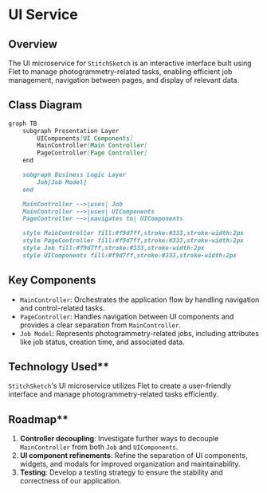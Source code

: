 # UI Service

## Overview

The UI microservice for `StitchSketch` is an interactive interface built using Flet to manage photogrammetry-related tasks, enabling efficient job management, navigation between pages, and display of relevant data.

## Class Diagram

```markdown
graph TB
    subgraph Presentation Layer
        UIComponents[UI Components]
        MainController[Main Controller]
        PageController[Page Controller]
    end

    subgraph Business Logic Layer
        Job[Job Model]
    end

    MainController -->|uses| Job
    MainController -->|uses| UIComponents
    PageController -->|navigates to| UIComponents

    style MainController fill:#f9d7ff,stroke:#333,stroke-width:2px
    style PageController fill:#f9d7ff,stroke:#333,stroke-width:2px
    style Job fill:#f9d7ff,stroke:#333,stroke-width:2px
    style UIComponents fill:#f9d7ff,stroke:#333,stroke-width:2px
```

## Key Components

* `MainController`: Orchestrates the application flow by handling navigation and control-related tasks.
* `PageController`: Handles navigation between UI components and provides a clear separation from `MainController`.
* `Job Model`: Represents photogrammetry-related jobs, including attributes like job status, creation time, and associated data.

## Technology Used**

`StitchSketch`'s UI microservice utilizes Flet to create a user-friendly interface and manage photogrammetry-related tasks efficiently.

## Roadmap**

1. **Controller decoupling**: Investigate further ways to decouple `MainController` from both `Job` and `UIComponents`.
2. **UI component refinements**: Refine the separation of UI components, widgets, and modals for improved organization and maintainability.
3. **Testing**: Develop a testing strategy to ensure the stability and correctness of our application.
